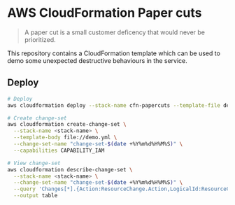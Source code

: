 # AWS CloudFormation Paper cuts

> A paper cut is a small customer deficency that would never be prioritized.

This repository contains a CloudFormation template which can be used to demo some unexpected destructive behaviours in the service.


## Deploy

```bash
# Deploy
aws cloudformation deploy --stack-name cfn-papercuts --template-file demo.yml --capabilities CAPABILITY_IAM

# Create change-set
aws cloudformation create-change-set \
  --stack-name <stack-name> \
  --template-body file://demo.yml \
  --change-set-name "change-set-$(date +%Y%m%d%H%M%S)" \
  --capabilities CAPABILITY_IAM

# View change-set
aws cloudformation describe-change-set \
  --stack-name <stack-name> \
  --change-set-name "change-set-$(date +%Y%m%d%H%M%S)" \
  --query 'Changes[*].{Action:ResourceChange.Action,LogicalId:ResourceChange.LogicalResourceId,ResourceType:ResourceChange.ResourceType,Replacement:ResourceChange.Replacement}' \
  --output table

```